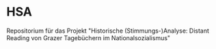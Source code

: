 # HSA
Repositorium für das Projekt "Historische (Stimmungs-)Analyse: Distant Reading von Grazer Tagebüchern im Nationalsozialismus"
